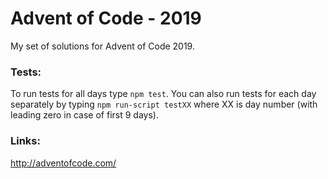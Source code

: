 # Advent of Code - 2019

My set of solutions for Advent of Code 2019.

### Tests:

To run tests for all days type `npm test`. You can also run tests for each day separately by typing `npm run-script testXX` where XX is day number (with leading zero in case of first 9 days).

### Links:

http://adventofcode.com/
